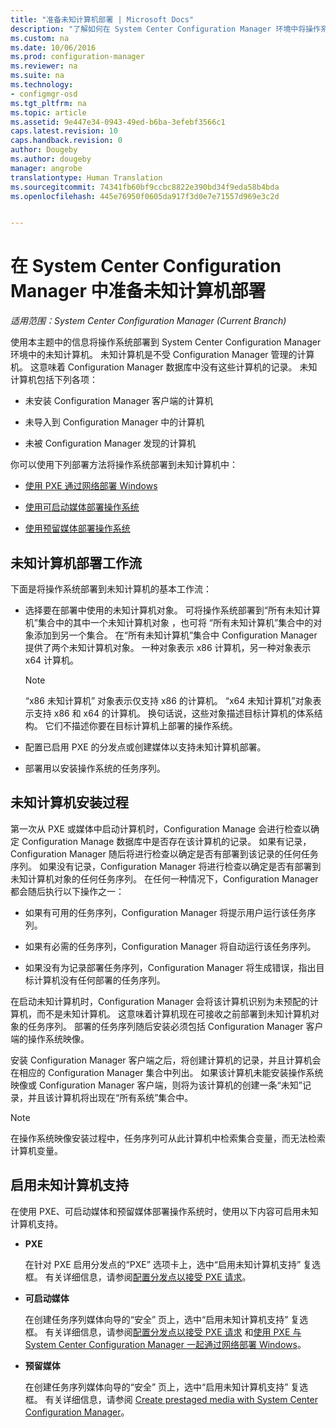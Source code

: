 ```yaml
---
title: "准备未知计算机部署 | Microsoft Docs"
description: "了解如何在 System Center Configuration Manager 环境中将操作系统部署到不受 Configuration Manager 管理的计算机。"
ms.custom: na
ms.date: 10/06/2016
ms.prod: configuration-manager
ms.reviewer: na
ms.suite: na
ms.technology:
- configmgr-osd
ms.tgt_pltfrm: na
ms.topic: article
ms.assetid: 9e447e34-0943-49ed-b6ba-3efebf3566c1
caps.latest.revision: 10
caps.handback.revision: 0
author: Dougeby
ms.author: dougeby
manager: angrobe
translationtype: Human Translation
ms.sourcegitcommit: 74341fb60bf9ccbc8822e390bd34f9eda58b4bda
ms.openlocfilehash: 445e76950f0605da917f3d0e7e71557d969e3c2d


---
```

# <a name="prepare-for-unknown-computer-deployments-in-system-center-configuration-manager"></a>在 System Center Configuration Manager 中准备未知计算机部署

*适用范围：System Center Configuration Manager (Current Branch)*

使用本主题中的信息将操作系统部署到 System Center Configuration Manager 环境中的未知计算机。 未知计算机是不受 Configuration Manager 管理的计算机。 这意味着 Configuration Manager 数据库中没有这些计算机的记录。 未知计算机包括下列各项：  

-   未安装 Configuration Manager 客户端的计算机  

-   未导入到 Configuration Manager 中的计算机  

-   未被 Configuration Manager 发现的计算机  

 你可以使用下列部署方法将操作系统部署到未知计算机中：  

-   [使用 PXE 通过网络部署 Windows](../deploy-use/use-pxe-to-deploy-windows-over-the-network.md)  

-   [使用可启动媒体部署操作系统](../deploy-use/create-bootable-media.md)  

-   [使用预留媒体部署操作系统](../deploy-use/create-prestaged-media.md)  

## <a name="unknown-computer-deployment-workflow"></a>未知计算机部署工作流  
 下面是将操作系统部署到未知计算机的基本工作流：  

-   选择要在部署中使用的未知计算机对象。 可将操作系统部署到“所有未知计算机”集合中的其中一个未知计算机对象  ，也可将  “所有未知计算机”集合中的对象添加到另一个集合。 在“所有未知计算机”集合中 Configuration Manager 提供了两个未知计算机对象。 一种对象表示 x86 计算机，另一种对象表示 x64 计算机。  

    > [!NOTE]  
    >  “x86 未知计算机”  对象表示仅支持 x86 的计算机。 “x64 未知计算机”对象表示支持 x86 和 x64 的计算机。 换句话说，这些对象描述目标计算机的体系结构。 它们不描述你要在目标计算机上部署的操作系统。  

-   配置已启用 PXE 的分发点或创建媒体以支持未知计算机部署。  

-   部署用以安装操作系统的任务序列。  

## <a name="unknown-computer-installation-process"></a>未知计算机安装过程  
 第一次从 PXE 或媒体中启动计算机时，Configuration Manage 会进行检查以确定 Configuration Manage 数据库中是否存在该计算机的记录。 如果有记录，Configuration Manager 随后将进行检查以确定是否有部署到该记录的任何任务序列。 如果没有记录，Configuration Manager 将进行检查以确定是否有部署到未知计算机对象的任何任务序列。 在任何一种情况下，Configuration Manager 都会随后执行以下操作之一：  

-   如果有可用的任务序列，Configuration Manager 将提示用户运行该任务序列。  

-   如果有必需的任务序列，Configuration Manager 将自动运行该任务序列。  

-   如果没有为记录部署任务序列，Configuration Manager 将生成错误，指出目标计算机没有任何部署的任务序列。  

 在启动未知计算机时，Configuration Manager 会将该计算机识别为未预配的计算机，而不是未知计算机。 这意味着计算机现在可接收之前部署到未知计算机对象的任务序列。 部署的任务序列随后安装必须包括 Configuration Manager 客户端的操作系统映像。  

 安装 Configuration Manager 客户端之后，将创建计算机的记录，并且计算机会在相应的 Configuration Manager 集合中列出。 如果该计算机未能安装操作系统映像或 Configuration Manager 客户端，则将为该计算机的创建一条“未知”记录，并且该计算机将出现在“所有系统”集合中。  

> [!NOTE]  
>  在操作系统映像安装过程中，任务序列可从此计算机中检索集合变量，而无法检索计算机变量。  

##  <a name="a-namebkmkenablingunknowna-enabling-unknown-computer-support"></a><a name="BKMK_EnablingUnknown"></a> 启用未知计算机支持  
 在使用 PXE、可启动媒体和预留媒体部署操作系统时，使用以下内容可启用未知计算机支持。  

-   **PXE**  

     在针对 PXE 启用分发点的“PXE”  选项卡上，选中“启用未知计算机支持”  复选框。 有关详细信息，请参阅[配置分发点以接受 PXE 请求](prepare-site-system-roles-for-operating-system-deployments.md#BKMK_PXEDistributionPoint)。  

-   **可启动媒体**  

     在创建任务序列媒体向导的“安全”  页上，选中“启用未知计算机支持”  复选框。 有关详细信息，请参阅[配置分发点以接受 PXE 请求](prepare-site-system-roles-for-operating-system-deployments.md#BKMK_PXEDistributionPoint) 和[使用 PXE 与 System Center Configuration Manager 一起通过网络部署 Windows](../deploy-use/use-pxe-to-deploy-windows-over-the-network.md)。  

-   **预留媒体**  

     在创建任务序列媒体向导的“安全”  页上，选中“启用未知计算机支持”  复选框。 有关详细信息，请参阅 [Create prestaged media with System Center Configuration Manager](../deploy-use/create-prestaged-media.md)。  



<!--HONumber=Dec16_HO3-->


